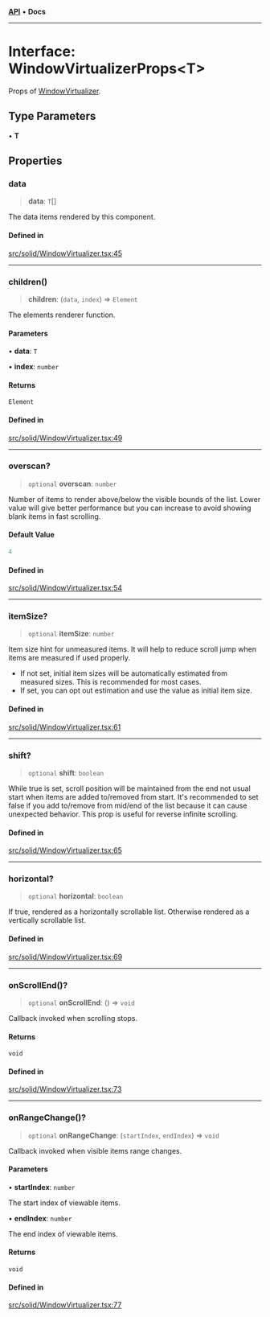 [**API**](../../API.md) • **Docs**

***

# Interface: WindowVirtualizerProps\<T\>

Props of [WindowVirtualizer](../functions/WindowVirtualizer.md).

## Type Parameters

• **T**

## Properties

### data

> **data**: `T`[]

The data items rendered by this component.

#### Defined in

[src/solid/WindowVirtualizer.tsx:45](https://github.com/inokawa/virtua/blob/f2de1ad1dcae7dcd92746003a86e94d236b5972c/src/solid/WindowVirtualizer.tsx#L45)

***

### children()

> **children**: (`data`, `index`) => `Element`

The elements renderer function.

#### Parameters

• **data**: `T`

• **index**: `number`

#### Returns

`Element`

#### Defined in

[src/solid/WindowVirtualizer.tsx:49](https://github.com/inokawa/virtua/blob/f2de1ad1dcae7dcd92746003a86e94d236b5972c/src/solid/WindowVirtualizer.tsx#L49)

***

### overscan?

> `optional` **overscan**: `number`

Number of items to render above/below the visible bounds of the list. Lower value will give better performance but you can increase to avoid showing blank items in fast scrolling.

#### Default Value

```ts
4
```

#### Defined in

[src/solid/WindowVirtualizer.tsx:54](https://github.com/inokawa/virtua/blob/f2de1ad1dcae7dcd92746003a86e94d236b5972c/src/solid/WindowVirtualizer.tsx#L54)

***

### itemSize?

> `optional` **itemSize**: `number`

Item size hint for unmeasured items. It will help to reduce scroll jump when items are measured if used properly.

- If not set, initial item sizes will be automatically estimated from measured sizes. This is recommended for most cases.
- If set, you can opt out estimation and use the value as initial item size.

#### Defined in

[src/solid/WindowVirtualizer.tsx:61](https://github.com/inokawa/virtua/blob/f2de1ad1dcae7dcd92746003a86e94d236b5972c/src/solid/WindowVirtualizer.tsx#L61)

***

### shift?

> `optional` **shift**: `boolean`

While true is set, scroll position will be maintained from the end not usual start when items are added to/removed from start. It's recommended to set false if you add to/remove from mid/end of the list because it can cause unexpected behavior. This prop is useful for reverse infinite scrolling.

#### Defined in

[src/solid/WindowVirtualizer.tsx:65](https://github.com/inokawa/virtua/blob/f2de1ad1dcae7dcd92746003a86e94d236b5972c/src/solid/WindowVirtualizer.tsx#L65)

***

### horizontal?

> `optional` **horizontal**: `boolean`

If true, rendered as a horizontally scrollable list. Otherwise rendered as a vertically scrollable list.

#### Defined in

[src/solid/WindowVirtualizer.tsx:69](https://github.com/inokawa/virtua/blob/f2de1ad1dcae7dcd92746003a86e94d236b5972c/src/solid/WindowVirtualizer.tsx#L69)

***

### onScrollEnd()?

> `optional` **onScrollEnd**: () => `void`

Callback invoked when scrolling stops.

#### Returns

`void`

#### Defined in

[src/solid/WindowVirtualizer.tsx:73](https://github.com/inokawa/virtua/blob/f2de1ad1dcae7dcd92746003a86e94d236b5972c/src/solid/WindowVirtualizer.tsx#L73)

***

### onRangeChange()?

> `optional` **onRangeChange**: (`startIndex`, `endIndex`) => `void`

Callback invoked when visible items range changes.

#### Parameters

• **startIndex**: `number`

The start index of viewable items.

• **endIndex**: `number`

The end index of viewable items.

#### Returns

`void`

#### Defined in

[src/solid/WindowVirtualizer.tsx:77](https://github.com/inokawa/virtua/blob/f2de1ad1dcae7dcd92746003a86e94d236b5972c/src/solid/WindowVirtualizer.tsx#L77)
